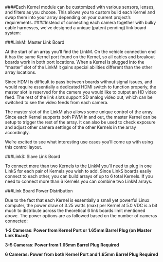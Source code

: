 ####Each Kernel module can be customized with various sensors, lenses, and filters as you choose. This allows you to custom build each Kernel and swap them into your array depending on your current project’s requirements.
####Instead of connecting each camera together with bulky cable harnesses, we’ve designed a unique (patent pending) link board system:

###LinkM: Master Link Board

At the start of an array you’ll find the LinkM. On the vehicle connection end it has the same Kernel port found on the Kernel, so all cables and breakout boards work in both port locations. When a Kernel is plugged into the “master” slot of the LinkM it gains special abilities different than the other array locations.

Since HDMI is difficult to pass between boards without signal issues, and would require essentially a dedicated HDMI switch to function properly, the master slot is reserved for the camera you would like to output an HD video feed. The rest of the link slots support SD analog video out, which can be switched to see the video feeds from each camera.

The master slot of the LinkM also allows some unique control of the array. Since each Kernel supports both PWM in and out, the master Kernel can be setup to trigger the rest of the array. It can also be used to check exposure and adjust other camera settings of the other Kernels in the array accordingly.

We’re excited to see what interesting use cases you’ll come up with using this control layout.

###LinkS: Slave Link Board

To connect more than two Kernels to the LinkM you’ll need to plug in one LinkS for each pair of Kernels you wish to add. Since LinkS boards easily connect to each other, you can build arrays of up to 6 total Kernels. If you need to connect more than 6 Kernels you can combine two LinkM arrays.


###Link Board Power Distribution

Due to the fact that each Kernel is essentially a small yet powerful Linux computer, the power draw of 3.25 watts (max) per Kernel at 5.0 VDC is a bit much to distribute across the theoretical 6 link boards limit mentioned above. The power options are as followed based on the number of cameras connected:

**1-2 Cameras: Power from Kernel Port or 1.65mm Barrel Plug (on Master Link Board)**

**3-5 Cameras: Power from 1.65mm Barrel Plug Required**

**6 Cameras: Power from both Kernel Port and 1.65mm Barrel Plug Required**